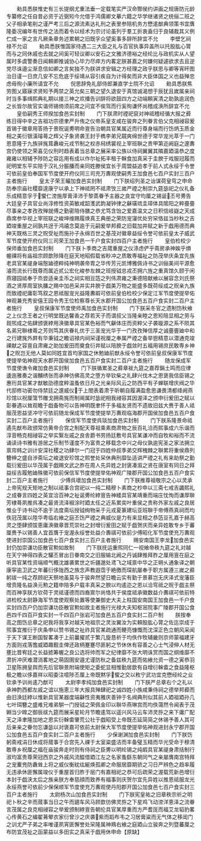 <!-- { "loadSidebar": true } -->
　　勑具悉朕惟史有三长提纲尤重法垂一定载笔实严汉命酂侯约讲画之规唐防元龄专纂修之任自昔必资于近弼矧今允借于鸿儒卿文摹六籍之华学继诸贤之统俪二班之父子相承笔削之谨严考三后之源流素达礼刑之表里参陪机务方懋逺猷典领策书宜膺隆委况编年有世传之法而着令以经术为宗讨论虽列于羣工折衷盍归于良辅裁其义例伫成一家之言凡厥条章务述累朝之旧既孚众望奚事多辞所辞宜不允
　　李壁乞祠禄不允诏
　　勑具悉朕惟国家待遇二三大臣之礼与百官执事异盖所以托股肱心膂而与之同休戚也去就之间奚可轻议卿以安石之文雅济德裕之经纶比与政机实从人望属时多虞警奏日闻頼卿推诚协心毕力尽瘁方内畧定朕甚嘉之何嫌何疑遽欲求去且逆党尽诛邉尘渐息信如卿之言矣独不为朕讲求安辑之方经理之政乎朕思与卿等宵旰图治日谨一日庶几安不忘危底于绥靖从容引疾自为计得矣而非大臣体国之义也益殚忠虑毋徇小廉所请宜不允
　　倪思辞免礼部侍郎兼直学士院不允诏
　　勑具悉朕焦劳图乂寤寐求贤矧予两禁之英允矣三朝之望久退安于真馆诚渴想于辰犹且嵗属亲祠时当多事缉熙典礼期以接三神之欢播告训辞将欲鼓四方之动端頼寅清之助孰逾润色之长皆尔故官实谐师锡倚须前席之问宜不俟驾而行奚徇谦怀尚稽成涣所辞宜不允
　　皇伯嗣秀王师揆加食邑实封制
　　门下朕肃时禋祀裒对神祗稽经循大报之彛练日得中辛之吉祖功宗德聿严升侑之仪帝系皇支咸在骏奔之列眷言伯父克相祲容爰首锡于徽章用答扬于景贶诞旉明命亶告治朝具官某属近而行尊身端而行饬炳玉质金相之美衍银潢璿蕚之辉父子象贤袭王封于檇李弟兄竸爽绵世德于常华宠光萃于一门恩意隆于九族骍旄茸纛峻元戎节制之权赤舄绣裳视上宰班聨之贵甲第迩阙庭之邃夀宫仍使领之荣喜见仪刑时趋表着当总章之展采率公族以侍祠翼翼其隣嘉廼温恭之度雍雍以相辅予陟防之容迄用有成以作尔祉拓丰租于榦食加真采于圭腴于戏服冠履而祀明堂东平实陪于汉礼分脤膰而亲同姓滕侯宜长于周盟益追孝于前人式永绥于令誉可依前皇伯奉国军节度使开府仪同三司充万夀观使嗣秀王加食邑七百户实封三百户主者施行
　　皇太子荣王曮加食邑实封制
　　门下朕绍列圣之诒谋荷皇穹之申命防奉宗庙社稷靡遑康宁以承上下神祗罔不祗肃攷三嵗严禋之制崇九筵毖祀之仪礼备乐成精意孚于蠁仁滂施厚膏泽沛于黎蒸眷予主器之良宜守均厘之锡诞丕号旉告大廷皇子具官业尚淳修性资英敏咸韶濩武韵凝钟律之龢璜琉圭璋体具隂阳之粹亹亹尽事亲之孝孜孜殚就傅之勤密陪侍膳之恭尤笃含饴之爱嘉温文之日积信岐嶷之天成鼎席参华视上宰班联之峻坤维赐履焕真王典册之荣防宠寖优处穷罙恪兹当杪秋之吉廼竣重屋之祠孰共迓于鸿禧念莫逾于元嗣爰举邦彛之旧载加井赋之新于戯用德而典神天既格三灵之贶受祉而施孙子永绵百世之基茂对徽章益绥令誉可依前皇太子威武军节度使开府仪同三司荣王加食邑一千户食实封四百户主者施行
　　皇伯检校少保师垂加食邑实封制
　　门下朕卜季商之吉蒇重屋之仪涤虑俨乎斋房承神娭乎熉幄祼将有庙祖宗顾歆陟降在庭天地昭假载省眇冲之质敢専福祉之防茂举庆条宜先族老具官某禔身端慤廸德粹纯神明袭帝胄之华传芳元凯博雅佩诗书之训俪美间平源愈濬而流长行既尊而属近贰公宏化峻参左棘之班授钺总戎丕拥六旌之重真馆久颐于闲燕寝园祗奉于烝尝适亲圭币之祠实相豆笾之列伟肃雍之秉德陪献飨以展容念刘氏祭酒之贤厚周室执膰之赐中加邑采并实井腴于戯美万物之能盛多既荷绥成之贶亲九族而致禋祀庸彰笃叙之恩祗服宠光益隆夀嘏可依前皇伯检校少保定江军节度使提举佑神观兼充秀安僖王园令秀王位检察尊长天水郡开国公加食邑五百户食实封二百户主者施行
　　皇叔保康军节度使师禹加食邑实封制
　　门下朕采冬官之遗制饬秋飨之上仪念王者之行明堂既达馨香之荐若天子而谓叔父当隆亲睦之恩矧陪显相之劳与觌煕成之佑肆颁褒綍用涣徽章具官某色裕而气龢体庄而资粹父子袭璇源之系不陨其名弟兄聨棣蕚之芳则笃其庆眷礼优于三圣宠光华于一门孜孜殚信厚之诚亹亹廸中和之行建旄外屛有华秉钺之瞻诏禄内祠罙谨祝厘之奉属严禋之备举鬯精意以潜通克竣祼献之容亶自肃雍之助加爰田而奠食衍井赋以陪腴于戯敛时五福用锡庶民敢専乡神之贶岂无他人莫如同姓宜首均家国之休勉廸前猷永绥令誉可依前皇叔保康军节度使提举佑神观天水郡开国侯加食邑五百户食实封二百户主者施行
　　随龙保成军节度使谯令雍加食邑实封制
　　门下朕循累圣之彛章袚九筵之嘉荐鋗土鸣而应律逶迤雅奏之谐黼绣张而承神彷佛高灵之堕方举钦柴之礼肆兴伐木之恩褒我信臣锡之惠衎具官某才猷敏劭德度粹温蚤依日月之光亲际风云之防西平有子蝉联增庆阀之华代邸修功密勿侍禁廷之邃威仪于上閤表着肃于昕朝自履满盈愈思谦畏清都绛阙燕珍馆以祝厘簜节雕戈拥斋旄而制阃属时毖祀相我祲容其因渥泽之颁申衍爰田之赋以彰眷遇以耸观瞻于戱备物可以告神明既聿怀于多福友贤而不遗故旧兹大赉于善人祗服茂恩益坚冲守可依前随龙保成军节度使提举万夀观临海郡开国侯加食邑五百户食实封二百户主者施行
　　保信军节度使呉琰加食邑实封制
　　门下朕系隆景命祗遹先猷布政颁常仿黄帝合宫之制配天尊祖乘素商肃物之辰百礼洽而熙事成六乐谐而淳音畅克相祲容之举实繄左戚之良舎爵书劳扬廷敷号具官某谦冲而自牧和裕而不流诵读诗书雅有游居之乐制节谨度不为富贵之移载念中兴之母仪孰逾宪圣之家法拥立禀帘帏之训计安深社稷之功肆尔一门冠于四姓仲叔季弟交辉槐棘之聨累将重侯鼎列簪绅之盛自渉斋坛之峻退安珍馆之熙誉处罙休典刑靡坠适讲严禋之礼有来助祭之勤载衍爰田以华茂属于戯赐文武之胙在周人先异姓之封褒凑溆之贤在唐室有同日之拜益绥吉履勉廸殊徽可依前保信军节度使提举佑神观广陵郡开国公加食邑五百户食实封二百户主者施行
　　少傅呉瓌加食邑实封制
　　门下朕推尊祖敬宗之心以灵承上帝宪规天矩地之制以祗事合宫祀以一纯二精穆卜素商之杪申以三斋七戒吉蠲熙礼之成眷言四姓之英宜洽百神之祉诞旉纶綍亶告神緌具官某靖重而端庄忱恂而谦厚聨芳棣蕚夙推呉凑之最贤流泽椒涂时廼太任之近系累奕叶重侯之贵称外家左戚之良居惟业于诗书动不逾于法度斋坛授钺绚物采于元戎夏篆建坛亚班聨于帝傅燕真祠而均佚冠茂属以陞华粤临右飨之庭丕饬严禋之典威仪是力有来显相之恭笾豆孔嘉于赫高灵之堕肆颁馂恵庸涣徽章晋荒崇社之封增衍爰田之赋于戯贺庆而亲异姓敢专乡于蕃厘赉予以锡善人宜首膺于宠渥永绥誉处益介夀祺可依前少傅昭化军节度使充万夀观使进封崇国公加食邑七百户食实封三百户主者施行
　　赐安南国王李龙加食邑实封仍加崇谦功臣散官勲如故制
　　门下朕抚运重煕同仁一视飨帝秩九筵之礼对越在天宁神得四表之驩丕冒出日眷南交之旧服输北阙之丹诚肆推拜胙之厘用亶在庭之听具官某性资端顺气概沈雄袭累世之圻疆邈处鸢飞之域禀中华之正朔乆通象译之朝康寜逾卫武之年蕃衍侈陇西之族念声教遐霑于絶徼而琛航屡奉于职方属遵三嵗之彛躬祓一纯之荐顾祀天祭地虽莫与于骏奔然望日瞻云实有勤于景慕岂无庆泽式宠藩臣增贲隆名益涣元勲之籍申陪多户载丰真采之腴以均逺迩之恩以洽穹祗之贶于戯主祭而百神享朕方钦荷于灵祗谨德而四裔賔尔尚恪共于侯度祗承徽数益介夀祺可依前特进检校太尉静海军节度使观察处置等使兼御史大夫上柱国安南国王加食邑一千户食实封四百户仍加崇谦功臣散官勲如故主者施行光禄大夫知枢宻院事广陵郡开国公食邑四千四百戸食实封一千四百户张岩可加食邑五百户食实封二百户制
　　朕按奉高之图饬总章之祀我将我享对越天地祖宗之灵汝翼汝为实頼股肱心膂之佐迄崇成于煕事宜推衍于庆条申以赞书锡之祉祚具官某疏通而鲠亮慷慨而沈深正色立朝风采闻于天下谋王断国智畧凑于上前曩擢贰于繁几旋恳祈于均佚作牧辅畿则京师蒙福建牙方面则戎落憺威廼趣觐圭俾还政柄蹇蹇尽匪躬之节休休有容善之心士气浸伸人材无壅比晋宥廷之长益摅筹幄之良公选将帅而军之纪律靡不张大明诛赏而国之纲维靡不肃折冲厌难潜消畧地之萌固圉安邉尤谨防秋之备兹秩九筵而佑飨允资一德之寅恭羽卫星陈拥皇舆而先后官聨景附端使矩之委蛇显相惟勤居歆有自增衍榦畬之食益隆枢极之瞻以侈嘉祥以昭委注噫陟丕厘上帝既黙孚蠁之交以敉宁武功宜克懋经纶之业钦承予训尚逺乃猷可
　　太尉李孝纯加食邑实封制
　　门下朕严总章右个之礼以承神酌西都左戚之谊以施恵三年大报具殚肆祀之诚四姓小族咸秉侍祠之德举邦彛而由旧涣廷綍以惟新具官某器度端龢性资夷雅庆善钟于名阀典刑似其前人廼祖廼孙几七叶珥簪之盛难兄难弟騈一门授钺之荣佩金印以聨华燕琳宫而均佚蔼然令闻表于茂婣当少皥之御辰祓九筵而展采星轮月节瞻逺驾以遥兴风马云车沛灵斿之来下庸广配天之泽聿隆加地之恩实衍榦畬肇荒公社于戯昭受上帝既丕延简简之休锡予善人其可后亲亲之眷勿忘谦毖以对褒嘉可依前太尉保大军节度使提举佑神观进封永宁郡开国公加食邑五百户食实封二百户主者施行
　　少保谢渊加食邑实封制
　　门下朕饬躬斋戒涓日休成将蒇事于合宫先入祼于太室粢盛洁而丰备璧玉精而华光受命于穆清敢専乡祝厘之福在庙骏奔走时则有侍祠之臣旉以明纶锡之纯嘏具官某禔身肃括制行淑均富贵尊荣冠西京之外戚风流醖借廼江左之名家蚤繇东朝同气之亲屡膺南宫特拜之宠櫜兠防纛耸上将之威仪衡紞纮綖焕孤卿之命服居靡期骄之习日严辨色之趋率履无违承休匪懈属竣仪于重屋首归胙于层门有嘉相祀之恭可后疏荣之渥载荒新邑增衍本封于戯浃太后之族亲朕方奉慈顔而致养有福事则庆贺尔宜先异姓以推恩祗服龙光永绥燕誉可依前少保保顺军节度使充万夀观使丹阳郡开国公加食邑七百户食实封三百户主者施行
　　太尉杨次山加食邑实封制
　　门下朕宪皇祐之旧章秩宗祈之明祀卜秋之辛而蒇事当日之午而廽车风马顾歆彷佛灵斿之下星鸡飞动滂洋恵泽之流眷言茂属之良克相祲容之举爰颁制綍亶告朝伦具官某厚重而方严耆厐而福艾龙韬豹畧心传黄石之编翟茀翚衣家衍曾沙之庆袭紫而蹈布韦之习居膏粱而无气体之移闺门之训尤严子弟之率唯谨夙宵匪懈誉处罙隆属神鴹右飨之庭廼山立骏奔之列暨蕃厘之布防宜茂祉之函蒙益以多田实之真采于戯用休申命【原缺】





